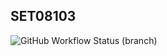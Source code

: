## SET08103

![GitHub Workflow Status (branch)](https://img.shields.io/github/actions/workflow/status/alansolarski/sem/main.yml?branch=master)